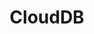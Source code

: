 ---
title: CloudDB
slug: clouddb
excerpt: Cree bases de datos en pocos clics; OVHcloud se encarga del resto
order: 11
section: Primeros pasos, Configuración, Recursos técnicos
---